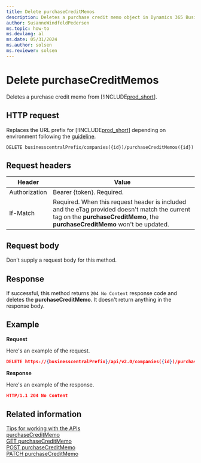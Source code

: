 ```yaml
---
title: Delete purchaseCreditMemos
description: Deletes a purchase credit memo object in Dynamics 365 Business Central.
author: SusanneWindfeldPedersen
ms.topic: how-to
ms.devlang: al
ms.date: 05/31/2024
ms.author: solsen
ms.reviewer: solsen
---
```


# Delete purchaseCreditMemos

Deletes a purchase credit memo from [!INCLUDE[prod_short](../../../includes/prod_short.md)].

## HTTP request

Replaces the URL prefix for [!INCLUDE[prod_short](../../../includes/prod_short.md)] depending on environment following the [guideline](../../v2.0/endpoints-apis-for-dynamics.md).

```
DELETE businesscentralPrefix/companies({id})/purchaseCreditMemos({id})
```

## Request headers

|Header|Value|
|------|-----|
|Authorization  |Bearer {token}. Required. |
|If-Match       |Required. When this request header is included and the eTag provided doesn't match the current tag on the **purchaseCreditMemo**, the **purchaseCreditMemo** won't be updated. |


## Request body

Don't supply a request body for this method.

## Response

If successful, this method returns ```204 No Content``` response code and deletes the **purchaseCreditMemo**. It doesn't return anything in the response body.

## Example

**Request**

Here's an example of the request.

```json
DELETE https://{businesscentralPrefix}/api/v2.0/companies({id})/purchaseCreditMemos({id})
```

**Response**

Here's an example of the response.

```json
HTTP/1.1 204 No Content
```

## Related information

[Tips for working with the APIs](/dynamics365/business-central/dev-itpro/developer/devenv-connect-apps-tips)  
[purchaseCreditMemo](../resources/dynamics_purchaseCreditMemo.md)  
[GET purchaseCreditMemo](dynamics_purchasecreditmemo_get.md)  
[POST purchaseCreditMemo](dynamics_purchasecreditmemo_create.md)  
[PATCH purchaseCreditMemo](dynamics_purchasecreditmemo_update.md)  

